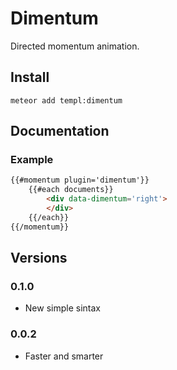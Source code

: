 # Dimentum

Directed momentum animation.

## Install

```
meteor add templ:dimentum
```

## Documentation

### Example

```html
{{#momentum plugin='dimentum'}}
    {{#each documents}}
        <div data-dimentum='right'>
        </div>
    {{/each}}
{{/momentum}}
```

## Versions

### 0.1.0
* New simple sintax

### 0.0.2
* Faster and smarter